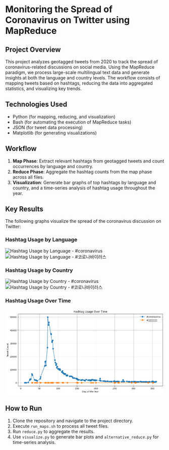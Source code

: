 # Monitoring the Spread of Coronavirus on Twitter using MapReduce

## Project Overview
This project analyzes geotagged tweets from 2020 to track the spread of coronavirus-related discussions on social media. Using the MapReduce paradigm, we process large-scale multilingual text data and generate insights at both the language and country levels. The workflow consists of mapping tweets based on hashtags, reducing the data into aggregated statistics, and visualizing key trends.

## Technologies Used
- Python (for mapping, reducing, and visualization)
- Bash (for automating the execution of MapReduce tasks)
- JSON (for tweet data processing)
- Matplotlib (for generating visualizations)

## Workflow
1. **Map Phase**: Extract relevant hashtags from geotagged tweets and count occurrences by language and country.
2. **Reduce Phase**: Aggregate the hashtag counts from the map phase across all files.
3. **Visualization**: Generate bar graphs of top hashtags by language and country, and a time-series analysis of hashtag usage throughout the year.

## Key Results
The following graphs visualize the spread of the coronavirus discussion on Twitter:

### Hashtag Usage by Language
![Hashtag Usage by Language - #coronavirus](./src/#coronavirus_hashtags.lang.png)
![Hashtag Usage by Language - #코로나바이러스](./src/#코로나바이러스_hashtags.lang.png)

### Hashtag Usage by Country
![Hashtag Usage by Country - #coronavirus](./src/#coronavirus_hashtags.country.png)
![Hashtag Usage by Country - #코로나바이러스](./src/#코로나바이러스_hashtags.country.png)

### Hashtag Usage Over Time 
![Hashtag Over Time #coronavirus](./src/hashtag_trends.png)

## How to Run
1. Clone the repository and navigate to the project directory.
2. Execute `run_maps.sh` to process all tweet files.
3. Run `reduce.py` to aggregate the results.
4. Use `visualize.py` to generate bar plots and `alternative_reduce.py` for time-series analysis.
